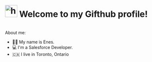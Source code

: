 <h1> <img src="https://media2.giphy.com/media/uL5P9fPUHmqwphj6Qy/200w.webp?cid=ecf05e47m34dlu4b9l7772cs2hweqc6fh222jn85ynixad7d&rid=200w.webp&ct=s" alt="hi gif" width="40px"> Welcome to my Gifthub profile! </h1>
<br>
About me:
<ul>
  <li>👨🏻‍ My name is Enes. </li>
  <li>💻 I'm a Salesforce Developer. </li>
   <li>🇨🇦 I live in Toronto, Ontario </li>
</ul>
<img src="https://media1.giphy.com/media/DivlOk2S7HzyOTc7my/giphy.gif?cid=ecf05e47owhket001fz6sul7dxhubflx1xexuve1k4f95ypx&rid=giphy.gif&ct=g" alt="" >


<!--
5
**menesuygun/menesuygun** is a ✨ _special_ ✨ repository because its `README.md` (this file) appears on your GitHub profile.
6👨🏻‍
​
7
Here are some ideas to get you started:
8
​
9
- 🔭 I’m currently working on ...
10
- 🌱 I’m currently learning ...
11
- 👯 I’m looking to collaborate on ...
12
- 🤔 I’m looking for help with ...
13
- 💬 Ask me about ...
14
- 📫 How to reach me: ...
15
- 😄 Pronouns: ...
16
- ⚡ Fun fact: ...
17
-->

